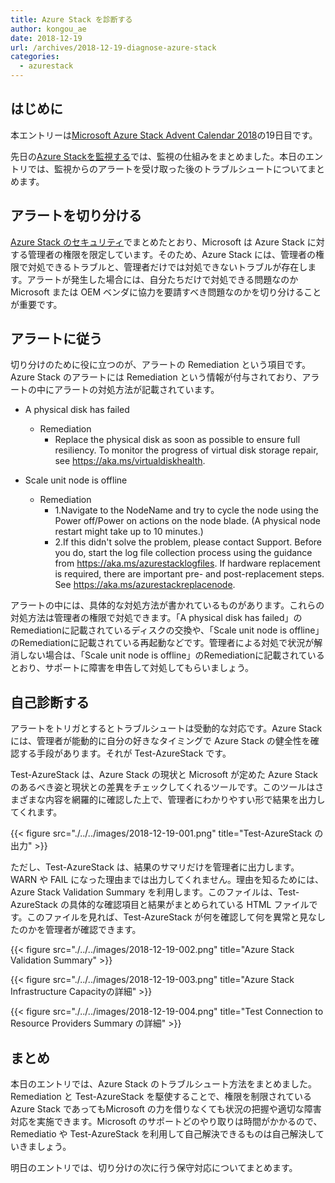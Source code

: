 ```yaml
---
title: Azure Stack を診断する
author: kongou_ae
date: 2018-12-19
url: /archives/2018-12-19-diagnose-azure-stack
categories:
  - azurestack
---
```

##  はじめに

本エントリーは[Microsoft Azure Stack Advent Calendar 2018](https://qiita.com/advent-calendar/2018/azure-stack)の19日目です。

先日の[Azure Stackを監視する](https://aimless.jp/blog/archives/2018-12-18-monitering-azure-stack)では、監視の仕組みをまとめました。本日のエントリでは、監視からのアラートを受け取った後のトラブルシュートについてまとめます。

## アラートを切り分ける

[Azure Stack のセキュリティ](https://aimless.jp/blog/archives/2018-12-11-security-of-azurestack/)でまとめたとおり、Microsoft は Azure Stack に対する管理者の権限を限定しています。そのため、Azure Stack には、管理者の権限で対処できるトラブルと、管理者だけでは対処できないトラブルが存在します。アラートが発生した場合には、自分たちだけで対処できる問題なのか Microsoft または OEM ベンダに協力を要請すべき問題なのかを切り分けることが重要です。

## アラートに従う

切り分けのために役に立つのが、アラートの Remediation という項目です。Azure Stack のアラートには Remediation という情報が付与されており、アラートの中にアラートの対処方法が記載されています。

- A physical disk has failed
  - Remediation
    - Replace the physical disk as soon as possible to ensure full resiliency. To monitor the progress of virtual disk storage repair, see https://aka.ms/virtualdiskhealth.

- Scale unit node is offline
  - Remediation
    - 1.Navigate to the NodeName and try to cycle the node using the Power off/Power on actions on the node blade. (A physical node restart might take up to 10 minutes.)
    - 2.If this didn't solve the problem, please contact Support. Before you do, start the log file collection process using the guidance from https://aka.ms/azurestacklogfiles. If hardware replacement is required, there are important pre- and post-replacement steps. See https://aka.ms/azurestackreplacenode.

アラートの中には、具体的な対処方法が書かれているものがあります。これらの対処方法は管理者の権限で対処できます。「A physical disk has failed」のRemediationに記載されているディスクの交換や、「Scale unit node is offline」のRemediationに記載されている再起動などです。管理者による対処で状況が解消しない場合は、「Scale unit node is offline」のRemediationに記載されているとおり、サポートに障害を申告して対処してもらいましょう。

## 自己診断する

アラートをトリガとするとトラブルシュートは受動的な対応です。Azure Stack には、管理者が能動的に自分の好きなタイミングで Azure Stack の健全性を確認する手段があります。それが Test-AzureStack です。

Test-AzureStack は、Azure Stack の現状と Microsoft が定めた Azure Stack のあるべき姿と現状との差異をチェックしてくれるツールです。このツールはさまざまな内容を網羅的に確認した上で、管理者にわかりやすい形で結果を出力してくれます。

{{< figure src="./../../images/2018-12-19-001.png" title="Test-AzureStack の出力" >}}

ただし、Test-AzureStack は、結果のサマリだけを管理者に出力します。WARN や FAIL になった理由までは出力してくれません。理由を知るためには、Azure Stack Validation Summary を利用します。このファイルは、Test-AzureStack の具体的な確認項目と結果がまとめられている HTML ファイルです。このファイルを見れば、Test-AzureStack が何を確認して何を異常と見なしたのかを管理者が確認できます。

{{< figure src="./../../images/2018-12-19-002.png" title="Azure Stack Validation Summary" >}}

{{< figure src="./../../images/2018-12-19-003.png" title="Azure Stack Infrastructure Capacityの詳細" >}}

{{< figure src="./../../images/2018-12-19-004.png" title="Test Connection to Resource Providers Summary の詳細" >}}

## まとめ

本日のエントリでは、Azure Stack のトラブルシュート方法をまとめました。Remediation と Test-AzureStack を駆使することで、権限を制限されている Azure Stack であってもMicrosoft の力を借りなくても状況の把握や適切な障害対応を実施できます。Microsoft のサポートどのやり取りは時間がかかるので、Remediatio や Test-AzureStack を利用して自己解決できるものは自己解決していきましょう。

明日のエントリでは、切り分けの次に行う保守対応についてまとめます。
